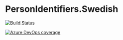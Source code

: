 # PersonIdentifiers.Swedish

[![Build Status](https://dev.azure.com/nwendel/PersonalIdentifiers.Swedish/_apis/build/status/PersonIdentifiers.Swedish?branchName=main)](https://dev.azure.com/nwendel/PersonalIdentifiers.Swedish/_build/latest?definitionId=1&branchName=main)

[![Azure DevOps coverage](https://img.shields.io/azure-devops/coverage/nwendel/PersonalIdentifiers.Swedish/1/main)](https://dev.azure.com/nwendel/PersonalIdentifiers.Swedish/_build/latest?definitionId=1&branchName=main&view=codecoverage-tab)
